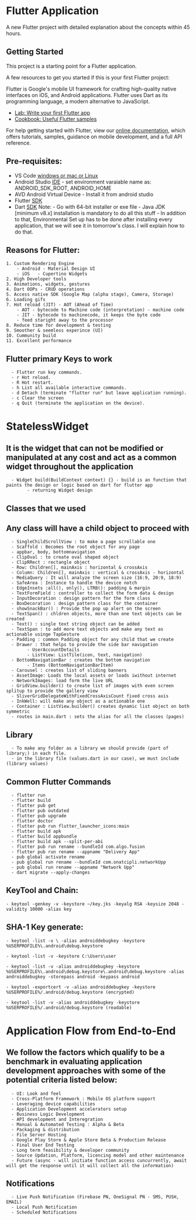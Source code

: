 # Flutter Application

A new Flutter project with detailed explanation about the concepts within 45 hours.

## Getting Started

This project is a starting point for a Flutter application.

A few resources to get you started if this is your first Flutter project:

Flutter is Google's mobile UI framework for crafting high-quality native interfaces on iOS, and Android applications. Flutter uses Dart as its programming language, a modern alternative to JavaScript.

- [Lab: Write your first Flutter app](https://flutter.dev/docs/get-started/codelab)
- [Cookbook: Useful Flutter samples](https://flutter.dev/docs/cookbook)

For help getting started with Flutter, view our
[online documentation](https://flutter.dev/docs), which offers tutorials,
samples, guidance on mobile development, and a full API reference.

## Pre-requisites:
- VS Code [windows or mac or Linux](https://code.visualstudio.com/Download)
- Android Studio [IDE](https://developer.android.com/studio)
      - set environment varaiable name as: ANDROID_SDK_ROOT, ANDROID_HOME
- AVD Android Virtual Device - Install it from android studio
- Flutter [SDK](https://docs.flutter.dev/get-started/install)
- Dart [SDK](https://dart.dev/get-dart/archive)
	Note: 
            - Go with 64-bit installer or exe file
		- Java JDK [minimum v8.x] installation is mandatory to do all this stuff
            - In addition to that, Environmental Set up has to be done after installing every application, that we will see it in tomorrow's class. I will explain how to do that.



## Reasons for Flutter:
	1. Custom Rendering Engine
		- Android - Material Design UI
		- iOS	- Cupertino Widgets
	2. High Developer tools
	3. Animations, widgets, gestures
	4. Dart OOPs - CRUD operations
	5. Access native SDK (Google Map (alpha stage), Camera, Storage)
	6. Loading gifs
	7. Hot reload (JIT) - AOT (Ahead of Time)
		- AOT - bytecode to Machine code (interpretation) - machine code
		- JIT - bytecode to machinecode, it keeps the byte code
		- feed staright away to the processor
	8. Reduce time for development & testing
	9. Smoother & seemless experince (UI)
	10. Cummunity build
	11. Excellent performance

## Flutter primary Keys to work
      - Flutter run key commands.
      - r Hot reload. 
      - R Hot restart.
      - h List all available interactive commands.
      - d Detach (terminate "flutter run" but leave application running).
      - c Clear the screen
      - q Quit (terminate the application on the device).

# StatelessWidget


## It is the widget that can not be modified or manipulated at any cost and act as a common widget throughout the application
      - Widget build(BuildContext context) {} - build is an function that paints the design or logic based on dart for flutter app
            - returning Widget design


## Classes that we used
## Any class will have a child object to proceed with
      - SingleChildScrollView : to make a page scrollable one
      - Scaffold : Becomes the root object for any page 
      - appbar, body, bottomnavigation
      - ClipOval : to create oval shaped object
      - ClipRRect : rectangle object
      - Row: Children[], mainAxis : horizontal & crossAxis
      - Column: Children[], mainAxis : vertical & crossAxis - horizontal
      - MediaQuery : It will analyze the screen size (16:9, 20:9, 18:9)
      - SafeArea : Instance to handle the device notch
      - EdgeInsets :all(), only(), LTRB(): padding & margin
      - TextFormField : controller to collect the form data & design
      - InputDecoration : design pattern for the form class
      - BoxDecoration : design pattern class for the container
      - showSnackBar() : Provide the pop up alert on the screen
      - TextSpan() : chldren objects, more than one text objects can be created
      - Text() : single text string object can be added
      - TextSpan : to add more text objects and make any text as actionable usinge TapGesture
      - Padding : common Padding object for any child that we create
      - Drawer : that helps to provide the side bar navigation
            - UserAccountDetails
            - ListView: ListTile(icon, text, navigation)
      - BottomNavigationBar : creates the bottom navigation
            - Items (BottomNavigationBarItem)
      - Carousel : creates list of sliding banners
      - AssetImage: Loads the local assets or loads iwithout internet
      - NetworkImages: load form the live URL
      - GridView.builder() to create list of images with even screen splitup to provide the gallery view
      - SliverGridDelegateWithFixedCrossAxisCount fixed cross axis
      - InkWell: will make any object as a actionable one
      - Container : ListView.builder() creates dynamic list object on both symmetric
      - routes in main.dart : sets the alias for all the classes (pages)


## Library
      - To make any folder as a library we should provide (part of library;) in each file.
      - in the library file (values.dart in our case), we must include (library values)


## Common Flutter Commands
      - flutter run
      - flutter build
      - flutter pub get
      - flutter pub outdated
      - flutter pub upgrade
      - flutter doctor
      - flutter pub run flutter_launcher_icons:main
      - flutter build apk
      - flutter build appbundle
      - flutter build apk --split-per-abi
      - flutter pub run rename --bundleId com.algo.fusion
      - flutter pub run rename --appname "Delivery App"
      - pub global activate rename
      - pub global run rename --bundleId com.onatcipli.networkUpp
      - pub global run rename --appname "Network Upp"
      - dart migrate --apply-changes


## KeyTool and Chain:
	- keytool -genkey -v -keystore ~/key.jks -keyalg RSA -keysize 2048 -validity 10000 -alias key

## SHA-1 Key generate:
	- keytool -list -v \ -alias androiddebugkey -keystore %USERPROFILE%\.android\debug.keystore
	
	- keytool -list -v -keystore C:\Users\user
	
	- keytool -list -v -alias androiddebugkey -keystore  %USERPROFILE%\.android\debug.keystore\.android\debug.keystore -alias androiddebugkey -storepass android -keypass android
	
	- keytool -exportcert -v -alias androiddebugkey -keystore %USERPROFILE%/.android/debug.keystore (encrypted)
	
	- keytool -list -v -alias androiddebugkey -keystore %USERPROFILE%/.android/debug.keystore (readable)
# Application Flow from End-to-End

## We follow the factors which qualify to be a benchmark in evaluating application development approaches with some of the potential criteria listed below: 
      - UI: Look and feel
      - Cross-Platform Framework : Mobile OS platform support
      - Leveraging device capabilities
      - Application Development accelerators setup
      - Business Logic Development
      - API development and Interegration
      - Manual & Automated Testing : Alpha & Beta
      - Packaging & distribution
      - File Server Hosting
      - Google Play Store & Apple Store Beta & Production Release
      - Final User End Testing
      - Long term feasibility & developer community
      - Source Updation, Platform, licencing model and other maintenance
      - Future (async - will initiate function access cuncurrently, await will get the response until it will collect all the information)
  
## Notifications
      - Live Push Notification (Firebase PN, OneSignal PN - SMS, PUSH, EMAIL)
      - Local Push Notification 
      - Scheduled Notifications